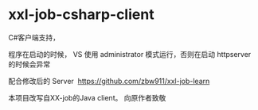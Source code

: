 # xxl-job-csharp-client
C#客户端支持，



程序在启动的时候， VS 使用 administrator 模式运行，否则在启动 httpserver 的时候会异常



配合修改后的 Server  https://github.com/zbw911/xxl-job-learn


本项目改写自XX-job的Java client。 向原作者致敬


